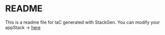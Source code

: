 # README
This is a readme file for IaC generated with StackGen.
You can modify your appStack -> [here](http://main.dev.stackgen.com/appstacks/9208351e-627e-44e4-87b4-dad0bbc55505)
